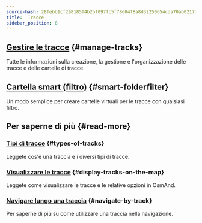 ```yaml
---
source-hash: 28febb1cf298185f4b2bf097fc5f78d04f8a8d32250654cda70ab0217322430f
title:  Tracce
sidebar_position: 8
---
```


## [Gestire le tracce](./manage-tracks.md) {#manage-tracks}

Tutte le informazioni sulla creazione, la gestione e l'organizzazione delle tracce e delle cartelle di tracce.

## [Cartella smart (filtro)](./smart-folder.md) {#smart-folderfilter}

Un modo semplice per creare cartelle virtuali per le tracce con qualsiasi filtro.

## Per saperne di più {#read-more}

### [Tipi di tracce](../../map/tracks/index.md#types-of-tracks) {#types-of-tracks}

Leggete cos'è una traccia e i diversi tipi di tracce.

### [Visualizzare le tracce](../../map/tracks/index.md#display-tracks-on-the-map) {#display-tracks-on-the-map}

Leggete come visualizzare le tracce e le relative opzioni in OsmAnd.

### [Navigare lungo una traccia](../../navigation/setup/gpx-navigation.md) {#navigate-by-track}

Per saperne di più su come utilizzare una traccia nella navigazione.